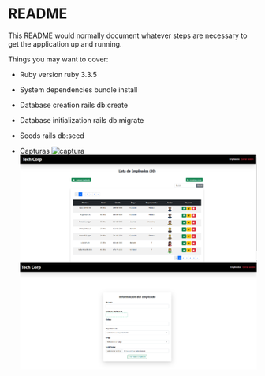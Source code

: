 # README

This README would normally document whatever steps are necessary to get the
application up and running.

Things you may want to cover:

* Ruby version
ruby 3.3.5

* System dependencies
bundle install

* Database creation
rails db:create

* Database initialization
rails db:migrate

* Seeds
rails db:seed

* Capturas
![captura](public/imgagen1.png)
![captura](public/imagen2.png)
![captura](public/imagen3.png)
